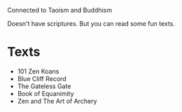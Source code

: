 Connected to Taoism and Buddhism

Doesn't have scriptures. But you can read some fun texts.
# Texts
- 101 Zen Koans
- Blue Cliff Record
- The Gateless Gate
- Book of Equanimity
- Zen and The Art of Archery